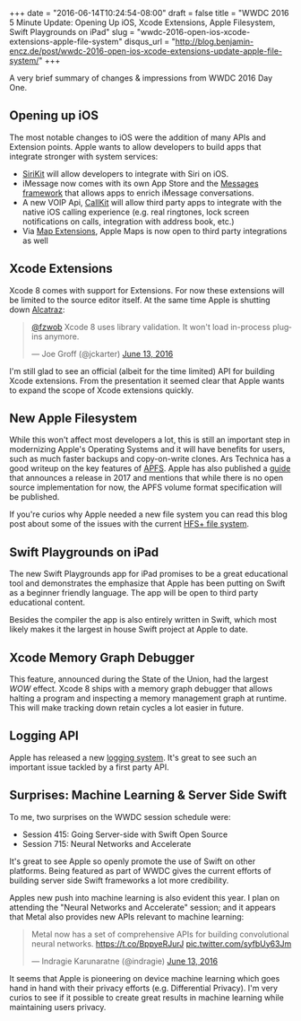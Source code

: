 +++
date = "2016-06-14T10:24:54-08:00"
draft = false
title = "WWDC 2016 5 Minute Update: Opening Up iOS, Xcode Extensions, Apple Filesystem, Swift Playgrounds on iPad"
slug = "wwdc-2016-open-ios-xcode-extensions-apple-file-system"
disqus_url = "http://blog.benjamin-encz.de/post/wwdc-2016-open-ios-xcode-extensions-update-apple-file-system/"
+++

A very brief summary of changes & impressions from WWDC 2016 Day One.

<!--more-->

## Opening up iOS

The most notable changes to iOS were the addition of many APIs and Extension points. Apple wants to allow developers to build apps that integrate stronger with system services:

- [SiriKit](https://developer.apple.com/library/prerelease/content/documentation/Intents/Conceptual/SiriIntegrationGuide/index.html#//apple_ref/doc/uid/TP40016875-CH11-SW1) will allow developers to integrate with Siri on iOS.
- iMessage now comes with its own App Store and the [Messages framework](https://developer.apple.com/reference/messages) that allows apps to enrich iMessage conversations.
- A new VOIP Api, [CallKit](https://developer.apple.com/reference/callkit) will allow third party apps to integrate with the native iOS calling experience (e.g. real ringtones, lock screen notifications on calls, integration with address book, etc.)
- Via [Map Extensions](https://developer.apple.com/maps/), Apple Maps is now open to third party integrations as well


## Xcode Extensions

Xcode 8 comes with support for Extensions. For now these extensions will be limited to the source editor itself. At the same time Apple is shutting down [Alcatraz](http://alcatraz.io/):

<blockquote class="twitter-tweet" data-lang="en"><p lang="en" dir="ltr"><a href="https://twitter.com/fzwob">@fzwob</a> Xcode 8 uses library validation. It won&#39;t load in-process plugins anymore.</p>&mdash; Joe Groff (@jckarter) <a href="https://twitter.com/jckarter/status/742471686935568384">June 13, 2016</a></blockquote>
<script async src="//platform.twitter.com/widgets.js" charset="utf-8"></script>

I'm still glad to see an official (albeit for the time limited) API for building Xcode extensions. From the presentation it seemed clear that Apple wants to expand the scope of Xcode extensions quickly.

## New Apple Filesystem

While this won't affect most developers a lot, this is still an important step in modernizing Apple's Operating Systems and it will have benefits for users, such as much faster backups and copy-on-write clones. Ars Technica has a good writeup on the key features of [APFS](http://arstechnica.com/apple/2016/06/digging-into-the-dev-documentation-for-apfs-apples-new-file-system/). Apple has also published a [guide](https://developer.apple.com/library/prerelease/content/documentation/FileManagement/Conceptual/APFS_Guide/NewFeatures/NewFeatures.html#//apple_ref/doc/uid/TP40016999-CH3-SW1) that announces a release in 2017 and mentions that while there is no open source implementation for now, the APFS volume format specification will be published.

If you're curios why Apple needed a new file system you can read this blog post about some of the issues with the current [HFS+ file system](https://t.co/wB40yheV39).

## Swift Playgrounds on iPad

The new Swift Playgrounds app for iPad promises to be a great educational tool and demonstrates the emphasize that Apple has been putting on Swift as a beginner friendly language. The app will be open to third party educational content. 

Besides the compiler the app is also entirely written in Swift, which most likely makes it the largest in house Swift project at Apple to date.

## Xcode Memory Graph Debugger

This feature, announced during the State of the Union, had the largest *WOW* effect. Xcode 8 ships with a memory graph debugger that allows halting a program and inspecting a memory management graph at runtime. This will make tracking down retain cycles a lot easier in future. 

## Logging API

Apple has released a new [logging system](https://developer.apple.com/reference/os/1891852-logging). It's great to see such an important issue tackled by a first party API.

## Surprises: Machine Learning & Server Side Swift

To me, two surprises on the WWDC session schedule were:

- Session 415: Going Server-side with Swift Open Source
- Session 715: Neural Networks and Accelerate

It's great to see Apple so openly promote the use of Swift on other platforms. Being featured as part of WWDC gives the current efforts of building server side Swift frameworks a lot more credibility.

Apples new push into machine learning is also evident this year. I plan on attending the "Neural Networks and Accelerate" session; and it appears that Metal also provides new APIs relevant to machine learning:

<blockquote class="twitter-tweet" data-lang="en"><p lang="en" dir="ltr">Metal now has a set of comprehensive APIs for building convolutional neural networks. <a href="https://t.co/BppyeRJurJ">https://t.co/BppyeRJurJ</a> <a href="https://t.co/syfbUy63Jm">pic.twitter.com/syfbUy63Jm</a></p>&mdash; Indragie Karunaratne (@indragie) <a href="https://twitter.com/indragie/status/742484067996704768">June 13, 2016</a></blockquote>
<script async src="//platform.twitter.com/widgets.js" charset="utf-8"></script>

It seems that Apple is pioneering on device machine learning which goes hand in hand with their privacy efforts (e.g. Differential Privacy). I'm very curios to see if it possible to create great results in machine learning while maintaining users privacy. 